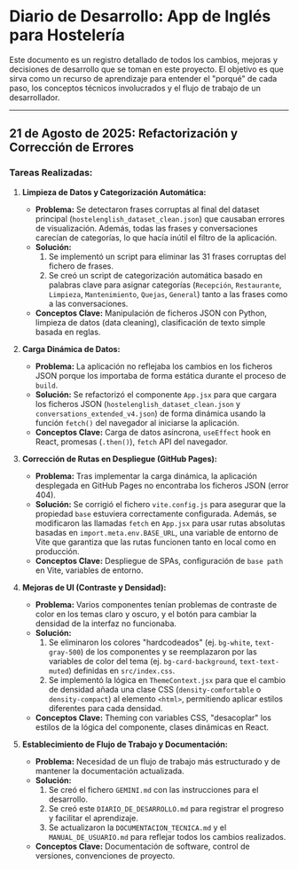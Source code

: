 # Diario de Desarrollo: App de Inglés para Hostelería

Este documento es un registro detallado de todos los cambios, mejoras y decisiones de desarrollo que se toman en este proyecto. El objetivo es que sirva como un recurso de aprendizaje para entender el "porqué" de cada paso, los conceptos técnicos involucrados y el flujo de trabajo de un desarrollador.

---

## 21 de Agosto de 2025: Refactorización y Corrección de Errores

### Tareas Realizadas:

1.  **Limpieza de Datos y Categorización Automática:**
    *   **Problema:** Se detectaron frases corruptas al final del dataset principal (`hostelenglish_dataset_clean.json`) que causaban errores de visualización. Además, todas las frases y conversaciones carecían de categorías, lo que hacía inútil el filtro de la aplicación.
    *   **Solución:**
        1.  Se implementó un script para eliminar las 31 frases corruptas del fichero de frases.
        2.  Se creó un script de categorización automática basado en palabras clave para asignar categorías (`Recepción`, `Restaurante`, `Limpieza`, `Mantenimiento`, `Quejas`, `General`) tanto a las frases como a las conversaciones.
    *   **Conceptos Clave:** Manipulación de ficheros JSON con Python, limpieza de datos (data cleaning), clasificación de texto simple basada en reglas.

2.  **Carga Dinámica de Datos:**
    *   **Problema:** La aplicación no reflejaba los cambios en los ficheros JSON porque los importaba de forma estática durante el proceso de `build`.
    *   **Solución:** Se refactorizó el componente `App.jsx` para que cargara los ficheros JSON (`hostelenglish_dataset_clean.json` y `conversations_extended_v4.json`) de forma dinámica usando la función `fetch()` del navegador al iniciarse la aplicación.
    *   **Conceptos Clave:** Carga de datos asíncrona, `useEffect` hook en React, promesas (`.then()`), `fetch` API del navegador.

3.  **Corrección de Rutas en Despliegue (GitHub Pages):**
    *   **Problema:** Tras implementar la carga dinámica, la aplicación desplegada en GitHub Pages no encontraba los ficheros JSON (error 404).
    *   **Solución:** Se corrigió el fichero `vite.config.js` para asegurar que la propiedad `base` estuviera correctamente configurada. Además, se modificaron las llamadas `fetch` en `App.jsx` para usar rutas absolutas basadas en `import.meta.env.BASE_URL`, una variable de entorno de Vite que garantiza que las rutas funcionen tanto en local como en producción.
    *   **Conceptos Clave:** Despliegue de SPAs, configuración de `base path` en Vite, variables de entorno.

4.  **Mejoras de UI (Contraste y Densidad):**
    *   **Problema:** Varios componentes tenían problemas de contraste de color en los temas claro y oscuro, y el botón para cambiar la densidad de la interfaz no funcionaba.
    *   **Solución:**
        1.  Se eliminaron los colores "hardcodeados" (ej. `bg-white`, `text-gray-500`) de los componentes y se reemplazaron por las variables de color del tema (ej. `bg-card-background`, `text-text-muted`) definidas en `src/index.css`.
        2.  Se implementó la lógica en `ThemeContext.jsx` para que el cambio de densidad añada una clase CSS (`density-comfortable` o `density-compact`) al elemento `<html>`, permitiendo aplicar estilos diferentes para cada densidad.
    *   **Conceptos Clave:** Theming con variables CSS, "desacoplar" los estilos de la lógica del componente, clases dinámicas en React.

5.  **Establecimiento de Flujo de Trabajo y Documentación:**
    *   **Problema:** Necesidad de un flujo de trabajo más estructurado y de mantener la documentación actualizada.
    *   **Solución:**
        1.  Se creó el fichero `GEMINI.md` con las instrucciones para el desarrollo.
        2.  Se creó este `DIARIO_DE_DESARROLLO.md` para registrar el progreso y facilitar el aprendizaje.
        3.  Se actualizaron la `DOCUMENTACION_TECNICA.md` y el `MANUAL_DE_USUARIO.md` para reflejar todos los cambios realizados.
    *   **Conceptos Clave:** Documentación de software, control de versiones, convenciones de proyecto.